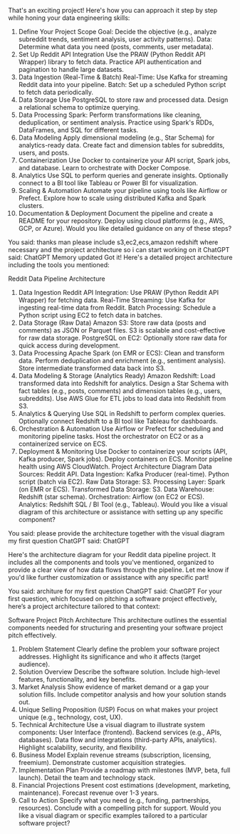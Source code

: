 That's an exciting project! Here's how you can approach it step by step while honing your data engineering skills:

1. Define Your Project Scope
Goal: Decide the objective (e.g., analyze subreddit trends, sentiment analysis, user activity patterns).
Data: Determine what data you need (posts, comments, user metadata).
2. Set Up Reddit API Integration
Use the PRAW (Python Reddit API Wrapper) library to fetch data.
Practice API authentication and pagination to handle large datasets.
3. Data Ingestion (Real-Time & Batch)
Real-Time: Use Kafka for streaming Reddit data into your pipeline.
Batch: Set up a scheduled Python script to fetch data periodically.
4. Data Storage
Use PostgreSQL to store raw and processed data.
Design a relational schema to optimize querying.
5. Data Processing
Spark: Perform transformations like cleaning, deduplication, or sentiment analysis.
Practice using Spark's RDDs, DataFrames, and SQL for different tasks.
6. Data Modeling
Apply dimensional modeling (e.g., Star Schema) for analytics-ready data.
Create fact and dimension tables for subreddits, users, and posts.
7. Containerization
Use Docker to containerize your API script, Spark jobs, and database.
Learn to orchestrate with Docker Compose.
8. Analytics
Use SQL to perform queries and generate insights.
Optionally connect to a BI tool like Tableau or Power BI for visualization.
9. Scaling & Automation
Automate your pipeline using tools like Airflow or Prefect.
Explore how to scale using distributed Kafka and Spark clusters.
10. Documentation & Deployment
Document the pipeline and create a README for your repository.
Deploy using cloud platforms (e.g., AWS, GCP, or Azure).
Would you like detailed guidance on any of these steps?







You said:
thanks man please include s3,ec2,ecs,amazon redshift where necessary and the project architecture so i can start working on it
ChatGPT said:
ChatGPT
Memory updated
Got it! Here's a detailed project architecture including the tools you mentioned:

Reddit Data Pipeline Architecture
1. Data Ingestion
Reddit API Integration: Use PRAW (Python Reddit API Wrapper) for fetching data.
Real-Time Streaming: Use Kafka for ingesting real-time data from Reddit.
Batch Processing: Schedule a Python script using EC2 to fetch data in batches.
2. Data Storage (Raw Data)
Amazon S3: Store raw data (posts and comments) as JSON or Parquet files. S3 is scalable and cost-effective for raw data storage.
PostgreSQL on EC2: Optionally store raw data for quick access during development.
3. Data Processing
Apache Spark (on EMR or ECS):
Clean and transform data.
Perform deduplication and enrichment (e.g., sentiment analysis).
Store intermediate transformed data back into S3.
4. Data Modeling & Storage (Analytics Ready)
Amazon Redshift:
Load transformed data into Redshift for analytics.
Design a Star Schema with fact tables (e.g., posts, comments) and dimension tables (e.g., users, subreddits).
Use AWS Glue for ETL jobs to load data into Redshift from S3.
5. Analytics & Querying
Use SQL in Redshift to perform complex queries.
Optionally connect Redshift to a BI tool like Tableau for dashboards.
6. Orchestration & Automation
Use Airflow or Prefect for scheduling and monitoring pipeline tasks.
Host the orchestrator on EC2 or as a containerized service on ECS.
7. Deployment & Monitoring
Use Docker to containerize your scripts (API, Kafka producer, Spark jobs).
Deploy containers on ECS.
Monitor pipeline health using AWS CloudWatch.
Project Architecture Diagram
Data Sources: Reddit API.
Data Ingestion:
Kafka Producer (real-time).
Python script (batch via EC2).
Raw Data Storage: S3.
Processing Layer: Spark (on EMR or ECS).
Transformed Data Storage: S3.
Data Warehouse: Redshift (star schema).
Orchestration: Airflow (on EC2 or ECS).
Analytics: Redshift SQL / BI Tool (e.g., Tableau).
Would you like a visual diagram of this architecture or assistance with setting up any specific component?







You said:
please provide the architecture together with the visual diagram my first question
ChatGPT said:
ChatGPT


Here's the architecture diagram for your Reddit data pipeline project. It includes all the components and tools you've mentioned, organized to provide a clear view of how data flows through the pipeline. Let me know if you'd like further customization or assistance with any specific part!






You said:
architure for my first question
ChatGPT said:
ChatGPT
For your first question, which focused on pitching a software project effectively, here’s a project architecture tailored to that context:

Software Project Pitch Architecture
This architecture outlines the essential components needed for structuring and presenting your software project pitch effectively.

1. Problem Statement
Clearly define the problem your software project addresses.
Highlight its significance and who it affects (target audience).
2. Solution Overview
Describe the software solution.
Include high-level features, functionality, and key benefits.
3. Market Analysis
Show evidence of market demand or a gap your solution fills.
Include competitor analysis and how your solution stands out.
4. Unique Selling Proposition (USP)
Focus on what makes your project unique (e.g., technology, cost, UX).
5. Technical Architecture
Use a visual diagram to illustrate system components:
User Interface (frontend).
Backend services (e.g., APIs, databases).
Data flow and integrations (third-party APIs, analytics).
Highlight scalability, security, and flexibility.
6. Business Model
Explain revenue streams (subscription, licensing, freemium).
Demonstrate customer acquisition strategies.
7. Implementation Plan
Provide a roadmap with milestones (MVP, beta, full launch).
Detail the team and technology stack.
8. Financial Projections
Present cost estimations (development, marketing, maintenance).
Forecast revenue over 1-3 years.
9. Call to Action
Specify what you need (e.g., funding, partnerships, resources).
Conclude with a compelling pitch for support.
Would you like a visual diagram or specific examples tailored to a particular software project?




